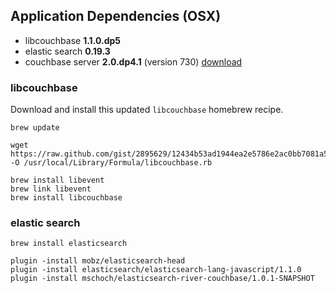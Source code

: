 ## Application Dependencies (OSX)

* libcouchbase **1.1.0.dp5**
* elastic search **0.19.3**
* couchbase server **2.0.dp4.1** (version 730) [download](http://builds.hq.northscale.net/releases/couch/2.0.0-dev-preview-4.1/couchbase-server-community-x64_64_2.0.0dp4r-730-rel.dmg)

### libcouchbase

Download and install this updated `libcouchbase` homebrew recipe.

    brew update

    wget https://raw.github.com/gist/2895629/12434b53ad1944ea2e5786e2ac0bb7081a5992f9/libcouchbase.rb -O /usr/local/Library/Formula/libcouchbase.rb

    brew install libevent
    brew link libevent
    brew install libcouchbase

### elastic search

    brew install elasticsearch

    plugin -install mobz/elasticsearch-head
    plugin -install elasticsearch/elasticsearch-lang-javascript/1.1.0
    plugin -install mschoch/elasticsearch-river-couchbase/1.0.1-SNAPSHOT

